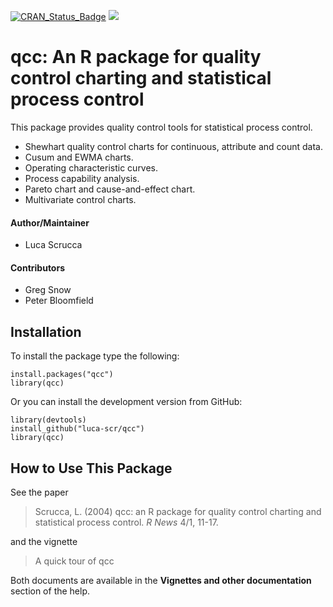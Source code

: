 [![CRAN_Status_Badge](http://www.r-pkg.org/badges/version/qcc)](https://cran.r-project.org/package=qcc)
[![](http://cranlogs.r-pkg.org/badges/qcc)](https://cran.rstudio.com/web/packages/qcc/index.html)

# qcc: An R package for quality control charting and statistical process control

This package provides quality control tools for statistical process control. 

* Shewhart quality control charts for continuous, attribute and count data. 
* Cusum and EWMA charts. 
* Operating characteristic curves. 
* Process capability analysis. 
* Pareto chart and cause-and-effect chart. 
* Multivariate control charts.

#### Author/Maintainer

* Luca Scrucca

#### Contributors

* Greg Snow
* Peter Bloomfield

## Installation

To install the package type the following:

```
install.packages("qcc")
library(qcc)
```

Or you can install the development version from GitHub:

```
library(devtools)
install_github("luca-scr/qcc")
library(qcc)
```

## How to Use This Package

See the paper 

> Scrucca, L. (2004) qcc: an R package for quality control charting and statistical process control. *R News* 4/1, 11-17.

and the vignette 

> A quick tour of qcc

Both documents are available in the **Vignettes and other documentation** section of the help.